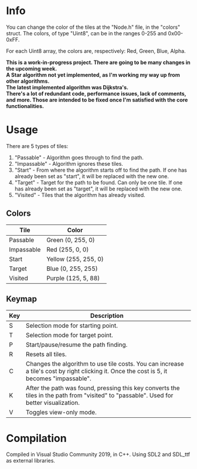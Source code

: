 # Info
You can change the color of the tiles at the "Node.h" file, in the "colors" struct.
The colors, of type "Uint8", can be in the ranges 0-255 and 0x00-0xFF.

For each Uint8 array, the colors are, respectively: Red, Green, Blue, Alpha.

**This is a work-in-progress project. There are going to be many changes in the upcoming week.**<br>
**A Star algorithm not yet implemented, as I'm working my way up from other algorithms.**<br>
**The latest implemented algorithm was Dijkstra's.**<br>
**There's a lot of redundant code, performance issues, lack of comments, and more. Those are intended to be fixed once I'm satisfied with the core functionalities.**
# Usage

There are 5 types of tiles:

1. "Passable" - Algorithm goes through to find the path.
2. "Impassable" - Algorithm ignores these tiles.
3. "Start" - From where the algorithm starts off to find the path. If one has already been set as "start", it will be replaced with the new one.
4. "Target" - Target for the path to be found. Can only be one tile. If one has already been set as "target", it will be replaced with the new one.
5. "Visited" - Tiles that the algorithm has already visited.

## Colors

| Tile | Color |
|------|-------|
| Passable | Green (0, 255, 0) |
| Impassable | Red (255, 0, 0) |
| Start | Yellow (255, 255, 0) |
| Target | Blue (0, 255, 255) |
| Visited | Purple (125, 5, 88) |

## Keymap
| Key | Description |
|-----|-------------|
| S | Selection mode for starting point. |
| T | Selection mode for target point. |
| P | Start/pause/resume the path finding. |
| R | Resets all tiles. |
| C | Changes the algorithm to use tile costs. You can increase a tile's cost by right clicking it. Once the cost is 5, it becomes "impassable". |
| K | After the path was found, pressing this key converts the tiles in the path from "visited" to "passable". Used for better visualization. |
| V | Toggles view-only mode. |

# Compilation
Compiled in Visual Studio Community 2019, in C++. Using SDL2 and SDL_ttf as external libraries.